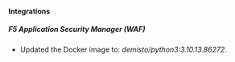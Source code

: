
#### Integrations

##### F5 Application Security Manager (WAF)

- Updated the Docker image to: *demisto/python3:3.10.13.86272*.
